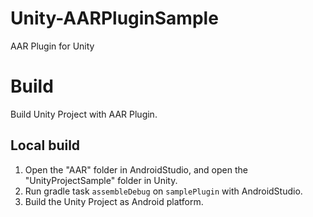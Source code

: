 # Unity-AARPluginSample
AAR Plugin for Unity

# Build 
Build Unity Project with AAR Plugin.
## Local build
1. Open the "AAR" folder in AndroidStudio, and open the "UnityProjectSample" folder in Unity.
2. Run gradle task `assembleDebug` on `samplePlugin` with AndroidStudio.
3. Build the Unity Project as Android platform.